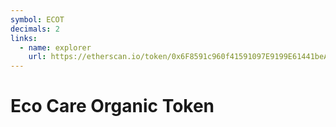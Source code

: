 ```yaml
---
symbol: ECOT
decimals: 2
links:
  - name: explorer
    url: https://etherscan.io/token/0x6F8591c960f41591097E9199E61441beA28D776A
---
```


# Eco Care Organic Token
